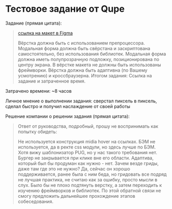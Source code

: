 # Тестовое задание от Qupe

Задание (прямая цитата):
> [ссылка на макет в Figma](https://www.figma.com/file/1p1wCs1y8E0dKvReLwYdKp/Test-task?node-id=0%3A1)
>
> Вёрстка должна быть с использованием препроцессора.
> Модальная форма должна быть свёрстана и заскриптована самостоятельно, без использования библиотек.
> Модальная форма должна иметь полупрозрачную подложку, позиционирована по центру экрана.
> В вёрстке макета не должны быть использованы фреймворки.
> Вёрстка должна быть адаптивна (по Вашему усмотрению) и кроссбраузерна.
>Итогом задания: Ссылка на задание и затраченное время.

Затрачено времени: ~8 часов

Личное мнение о выполнении задания: сверстал пиксель в пиксель, сделал быстро и получил наслаждение от своей работы

Решение компании о решении задания (прямая цитата): 
> Ответ от руководства, подробный, прошу не воспринимать как попытку обидеть:
>
> Не используется конструкция midia hover на ссылках. БЭМ не используется, да в ректе css модули, но здесь лучше по БЭМ. Хотя вижу шаблонизатор PUG, но у нас такого требования нет.
> Бургер не закрывается при клике вне его области. Адаптива, который был бы продуман как нужно - нет. Зачем везде гриды, даже там где это не нужно? Да, сейчас он хорошо поддерживается, ранее была с ним беда, но гридовать все подряд не лучшая практика, не считаю как за ошибку, просто мысли в слух.
> Было бы не плохо подтянуть верстку, а затем переходить к изучению фреймворков и библиотек.
> По этой обратной связи не смогу предложить дальнейшее прохождение этапов собеседования.
